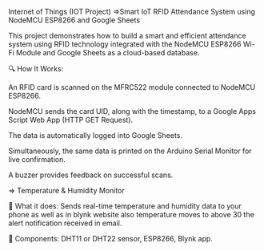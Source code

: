 Internet of Things (IOT Project)
=>Smart IoT RFID Attendance System using NodeMCU ESP8266 and Google Sheets

This project demonstrates how to build a smart and efficient attendance system using RFID technology integrated with the NodeMCU ESP8266 Wi-Fi Module and Google Sheets as a cloud-based database.

🔍 How It Works:

An RFID card is scanned on the MFRC522 module connected to NodeMCU ESP8266.

NodeMCU sends the card UID, along with the timestamp, to a Google Apps Script Web App (HTTP GET Request).

The data is automatically logged into Google Sheets.

Simultaneously, the same data is printed on the Arduino Serial Monitor for live confirmation.

A buzzer provides feedback on successful scans.


=> Temperature & Humidity Monitor

 What it does: Sends real-time temperature and humidity data to your phone as well as in blynk website also temperature moves to above 30 the alert notification received in email.

 Components: DHT11 or DHT22 sensor, ESP8266, Blynk app.
